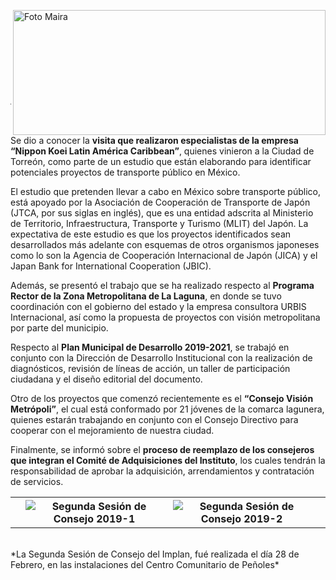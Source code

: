 <p>
   <a title="ir a Otras Publicaciones" href="http://www.trcimplan.gob.mx/autores/maira-ivonne-flores-reyes.html"><img class="img-responsive contenido-imagen" src="../imagenes/128/lic-maira-ivonne-flores-reyes-top5.png" align="right" alt="Foto Maira" width="500" height="200"></a>

</p>

</br></br></br></br></br></br></br></br>

---

Se dio a conocer la **visita que realizaron especialistas de la empresa “Nippon Koei Latin América Caribbean”**, quienes vinieron a la Ciudad de Torreón, como parte de un estudio que están elaborando para identificar potenciales proyectos de transporte público en México.

El estudio que pretenden llevar a cabo en México sobre transporte público, está apoyado por la Asociación de Cooperación de Transporte de Japón (JTCA, por sus siglas en inglés), que es una entidad adscrita al Ministerio de Territorio, Infraestructura, Transporte y Turismo (MLIT) del Japón. La expectativa de este estudio es que los proyectos identificados sean desarrollados más adelante con esquemas de otros organismos japoneses como lo son la Agencia de Cooperación Internacional de Japón (JICA) y el Japan Bank for International Cooperation (JBIC).

Además, se presentó el trabajo que se ha realizado respecto al **Programa Rector de la Zona Metropolitana de La Laguna**, en donde se tuvo coordinación con el gobierno del estado y la empresa consultora URBIS Internacional, así como la propuesta de proyectos con visión metropolitana por parte del municipio.

Respecto al **Plan Municipal de Desarrollo 2019-2021**, se trabajó en conjunto con la Dirección de Desarrollo Institucional con la realización de diagnósticos, revisión de líneas de acción, un taller de participación ciudadana y el diseño editorial del documento.

Otro de los proyectos que comenzó recientemente es el **“Consejo Visión Metrópoli”**, el cual está conformado por 21 jóvenes de la comarca lagunera, quienes estarán trabajando en conjunto con el Consejo Directivo para cooperar con el mejoramiento de nuestra ciudad.

Finalmente, se informó sobre el **proceso de reemplazo de los consejeros que integran el Comité de Adquisiciones del Instituto**, los cuales tendrán la responsabilidad de aprobar la adquisición, arrendamientos y contratación de servicios.

<table>
   <tr>
      <th><center> </center></th>
      <th><center><img class="img-responsive" src="2019-03-01-segunda-sesion-consejo/ima01.jpg" alt="Segunda Sesión de Consejo 2019-1"></center></th>
      <th><center><img class="img-responsive" src="2019-03-01-segunda-sesion-consejo/ima02.jpg" alt="Segunda Sesión de Consejo 2019-2"></center></th>
      <th><center> </center></th>
   </tr>
</table>

</br>
*La Segunda Sesión de Consejo del Implan, fué realizada el día 28 de Febrero, en las instalaciones del Centro Comunitario de Peñoles* </br>

